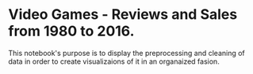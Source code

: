 #  Video Games - Reviews and Sales from 1980 to 2016.

This notebook's purpose is to display the preprocessing and cleaning of data in order to create visualizaions of it in an
organaized fasion.
